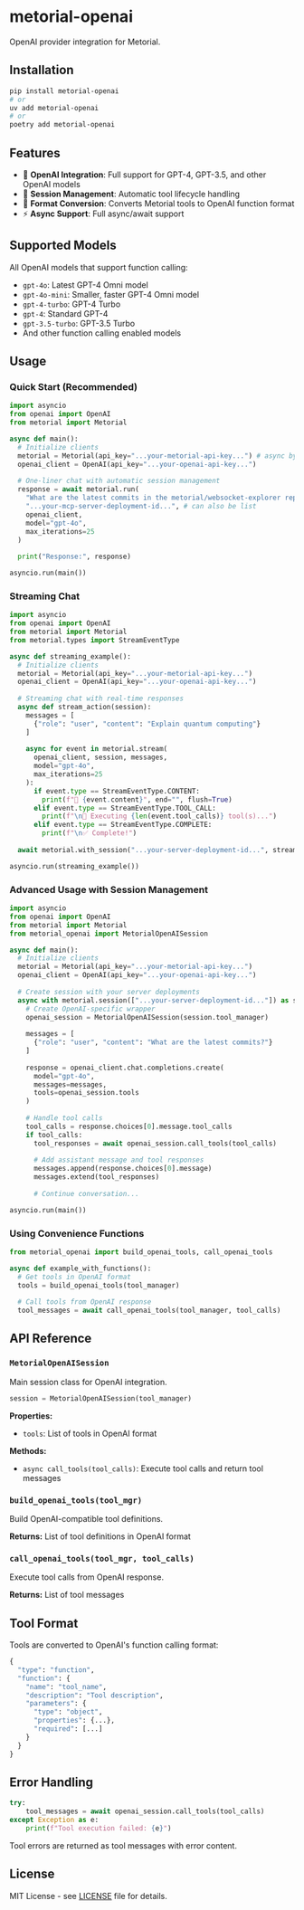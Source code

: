 # metorial-openai

OpenAI provider integration for Metorial.

## Installation

```bash
pip install metorial-openai
# or
uv add metorial-openai
# or
poetry add metorial-openai
```

## Features

- 🤖 **OpenAI Integration**: Full support for GPT-4, GPT-3.5, and other OpenAI models
- 📡 **Session Management**: Automatic tool lifecycle handling
- 🔄 **Format Conversion**: Converts Metorial tools to OpenAI function format
- ⚡ **Async Support**: Full async/await support

## Supported Models

All OpenAI models that support function calling:

- `gpt-4o`: Latest GPT-4 Omni model
- `gpt-4o-mini`: Smaller, faster GPT-4 Omni model
- `gpt-4-turbo`: GPT-4 Turbo
- `gpt-4`: Standard GPT-4
- `gpt-3.5-turbo`: GPT-3.5 Turbo
- And other function calling enabled models

## Usage

### Quick Start (Recommended)

```python
import asyncio
from openai import OpenAI
from metorial import Metorial

async def main():
  # Initialize clients
  metorial = Metorial(api_key="...your-metorial-api-key...") # async by default
  openai_client = OpenAI(api_key="...your-openai-api-key...")
  
  # One-liner chat with automatic session management
  response = await metorial.run(
    "What are the latest commits in the metorial/websocket-explorer repository?",
    "...your-mcp-server-deployment-id...", # can also be list
    openai_client,
    model="gpt-4o",
    max_iterations=25
  )
  
  print("Response:", response)

asyncio.run(main())
```

### Streaming Chat

```python
import asyncio
from openai import OpenAI
from metorial import Metorial
from metorial.types import StreamEventType

async def streaming_example():
  # Initialize clients
  metorial = Metorial(api_key="...your-metorial-api-key...")
  openai_client = OpenAI(api_key="...your-openai-api-key...")
  
  # Streaming chat with real-time responses
  async def stream_action(session):
    messages = [
      {"role": "user", "content": "Explain quantum computing"}
    ]
    
    async for event in metorial.stream(
      openai_client, session, messages, 
      model="gpt-4o",
      max_iterations=25
    ):
      if event.type == StreamEventType.CONTENT:
        print(f"🤖 {event.content}", end="", flush=True)
      elif event.type == StreamEventType.TOOL_CALL:
        print(f"\n🔧 Executing {len(event.tool_calls)} tool(s)...")
      elif event.type == StreamEventType.COMPLETE:
        print(f"\n✅ Complete!")
  
  await metorial.with_session("...your-server-deployment-id...", stream_action)

asyncio.run(streaming_example())
```

### Advanced Usage with Session Management

```python
import asyncio
from openai import OpenAI
from metorial import Metorial
from metorial_openai import MetorialOpenAISession

async def main():
  # Initialize clients
  metorial = Metorial(api_key="...your-metorial-api-key...")
  openai_client = OpenAI(api_key="...your-openai-api-key...")
  
  # Create session with your server deployments
  async with metorial.session(["...your-server-deployment-id..."]) as session:
    # Create OpenAI-specific wrapper
    openai_session = MetorialOpenAISession(session.tool_manager)
    
    messages = [
      {"role": "user", "content": "What are the latest commits?"}
    ]
    
    response = openai_client.chat.completions.create(
      model="gpt-4o",
      messages=messages,
      tools=openai_session.tools
    )
    
    # Handle tool calls
    tool_calls = response.choices[0].message.tool_calls
    if tool_calls:
      tool_responses = await openai_session.call_tools(tool_calls)
      
      # Add assistant message and tool responses
      messages.append(response.choices[0].message)
      messages.extend(tool_responses)
      
      # Continue conversation...

asyncio.run(main())
```

### Using Convenience Functions

```python
from metorial_openai import build_openai_tools, call_openai_tools

async def example_with_functions():
  # Get tools in OpenAI format
  tools = build_openai_tools(tool_manager)
  
  # Call tools from OpenAI response
  tool_messages = await call_openai_tools(tool_manager, tool_calls)
```

## API Reference

### `MetorialOpenAISession`

Main session class for OpenAI integration.

```python
session = MetorialOpenAISession(tool_manager)
```

**Properties:**
- `tools`: List of tools in OpenAI format

**Methods:**
- `async call_tools(tool_calls)`: Execute tool calls and return tool messages

### `build_openai_tools(tool_mgr)`

Build OpenAI-compatible tool definitions.

**Returns:** List of tool definitions in OpenAI format

### `call_openai_tools(tool_mgr, tool_calls)`

Execute tool calls from OpenAI response.

**Returns:** List of tool messages

## Tool Format

Tools are converted to OpenAI's function calling format:

```python
{
  "type": "function",
  "function": {
    "name": "tool_name",
    "description": "Tool description",
    "parameters": {
      "type": "object",
      "properties": {...},
      "required": [...]
    }
  }
}
```

## Error Handling

```python
try:
    tool_messages = await openai_session.call_tools(tool_calls)
except Exception as e:
    print(f"Tool execution failed: {e}")
```

Tool errors are returned as tool messages with error content.

## License

MIT License - see [LICENSE](../../LICENSE) file for details.
